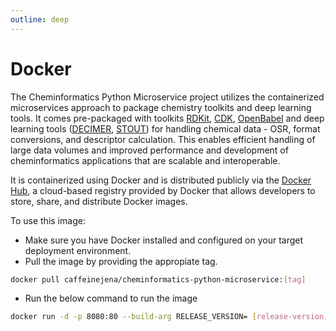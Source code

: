 ```yaml
---
outline: deep
---
```


# Docker
The Cheminformatics Python Microservice project utilizes the containerized microservices approach to package chemistry toolkits and deep learning tools. It comes pre-packaged with toolkits [RDKit](https://github.com/rdkit/rdkit), [CDK](https://doi.org/10.1186/s13321-017-0220-4), [OpenBabel](https://github.com/openbabel/openbabel) and deep learning tools ([DECIMER](https://github.com/Kohulan/DECIMER-Image_Transformer), [STOUT](https://github.com/Kohulan/Smiles-TO-iUpac-Translator)) for handling chemical data - OSR, format conversions, and descriptor calculation. This enables efficient handling of large data volumes and improved performance and development of cheminformatics applications that are scalable and interoperable.

It is containerized using Docker and is distributed publicly via the [Docker Hub](https://hub.docker.com/r/caffeinejena/cheminformatics-python-microservice), a cloud-based registry provided by Docker that allows developers to store, share, and distribute Docker images.

To use this image:

* Make sure you have Docker installed and configured on your target deployment environment.
* Pull the image by providing the appropiate tag.

```bash
docker pull caffeinejena/cheminformatics-python-microservice:[tag]

```
* Run the below command to run the image

```bash
docker run -d -p 8080:80 --build-arg RELEASE_VERSION= [release-version] --name [image-name] caffeinejena/cheminfo-microservice:[tag]

```